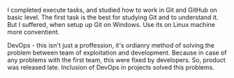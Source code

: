 I completed execute tasks, and studied how to work in Git and GitHub on basic level. The first task is the best for studying Git and to understand it. But I suffered, when setup up Git on Windows. Use its on Linux machine more conventient.

DevOps - this isn't just a proffession, it's ordianry method of solving the problem between team of exploitation and development. Because in case of any problems with the first team, this were fixed by developers. So, product was released late. Inclusion of DevOps in projects solved this problems.